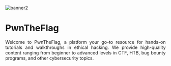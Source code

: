 <p align="center">

![banner2]()

</p>

# PwnTheFlag

<p align="justify">Welcome to PwnTheFlag, a platform your go-to resource for hands-on tutorials and walkthroughs in ethical hacking. We provide high-quality content ranging from beginner to advanced levels in CTF, HTB, bug bounty programs, and other cybersecurity topics.</p>
